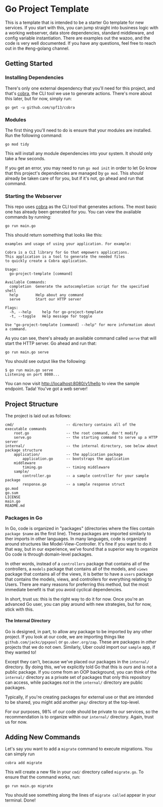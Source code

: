 # Go Project Template

This is a template that is intended to be a starter Go template for new services. If you start with this, you can jump straight into business logic with a working webserver, data store dependencies, standard middleware, and config variable instantiation. There are examples out the wazoo, and the code is very well documented. If you have any questions, feel free to reach out in the #eng-golang channel.

## Getting Started

### Installing Dependencies

There's only one external dependency that you'll need for this project, and that's [cobra](https://github.com/spf13/cobra), the CLI tool we use to generate actions. There's more about this later, but for now, simply run: 

```
go get -u github.com/spf13/cobra
```

### Modules

The first thing you'll need to do is ensure that your modules are installed. Run the following command:

`go mod tidy`

This will install any module dependencies into your system. It should only take a few seconds.

If you get an error, you may need to run `go mod init` in order to let Go know that this project's dependencies are managed by `go mod`. This _should_ already be taken care of for you, but if it's not, go ahead and run that command.

### Starting the Webserver

This repo uses [cobra](https://github.com/spf13/cobra) as the CLI tool that generates actions. The most basic one has already been generated for you. You can view the available commands by running:

`go run main.go`

This should return something that looks like this:

```
examples and usage of using your application. For example:

Cobra is a CLI library for Go that empowers applications.
This application is a tool to generate the needed files
to quickly create a Cobra application.

Usage:
  go-project-template [command]

Available Commands:
  completion  Generate the autocompletion script for the specified shell
  help        Help about any command
  serve       Start our HTTP server

Flags:
  -h, --help     help for go-project-template
  -t, --toggle   Help message for toggle

Use "go-project-template [command] --help" for more information about a command.
```

As you can see, there's already an available command called `serve` that will start the HTTP server. Go ahead and run that:

```
go run main.go serve
```

You should see output like the following:

```
$ go run main.go serve
Listening on port 8080...
```

You can now visit [http://localhost:8080/v1/hello](http://localhost:8080/v1/hello) to view the sample endpoint. Tada! You've got a web server!

## Project Structure

The project is laid out as follows:

```
cmd/                        -- directory contains all of the executable commands
    root.go                 -- the root command, don't modify
    serve.go                -- the starting command to serve up a HTTP server
internal/                   -- the internal directory, see below about package structure
    application/            -- the application package
        application.go      -- bootstraps the application
    middleware           
        timing.go           -- timing middleware
    sample/
        controller.go       -- a sample controller for your sample package
        response.go         -- a sample response struct
go.mod 
go.sum
LICENSE
main.go
README.md
```

### Packages in Go

In Go, code is organized in "packages" (directories where the files contain `package $name` as the first line). These packages are imported similarly to ther imports in other languages. In many languages, code is organized around structures like Model-View-Controller. It's fine if you want to do it that way, but in our experience, we've found that a superior way to organize Go code is through domain-level packages.

In other words, instead of a `controllers` package that contains all of the controllers, a `models` package that contains all of the models, and `views` package that contains all of the views, it is better to have a `users` package that contains the models, views, and controllers for everything relating to Users. There are many reasons for preferring this method, but the most immediate benefit is that you avoid cyclical dependencies.

In short, trust us: this is the right way to do it for now. Once you're an advanced Go user, you can play around with new strategies, but for now, stick with this.

#### The Internal Directory

Go is designed, in part, to allow any package to be imported by any other project. If you look at our code, we are importing things like `github.com/jackc/pgxpool` or `go.uber.org/zap`. These are packages in _other_ projects that we do not own. Similarly, Uber could import our `sample` app, if they wanted to!

Except they can't, because we've placed our packages in the `internal/` directory. By doing this, we've explicitly told Go that this is _ours_ and is not a public package. If you come from an OOP background, you can think of the `internal/` directory as a private set of packages that only this repository can access, while packages _not_ in the `internal/` directory are public packages.

Typically, if you're creating packages for external use or that are intended to be shared, you might add another `pkg/` directory at the top-level.

For our purposes, 98% of our code should be private to our services, so the recommendation is to organize within our `internal/` directory. Again, trust us for now.

## Adding New Commands

Let's say you want to add a `migrate` command to execute migrations. You can simply run

```
cobra add migrate
```

This will create a new file in your `cmd/` directory called `migrate.go`. To ensure that the command works, run:

```
go run main.go migrate
```

You should see something along the lines of `migrate called` appear in your terminal. Done!
